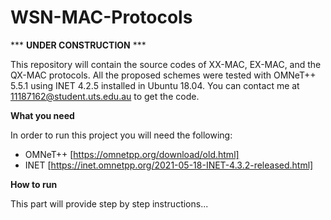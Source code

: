 # WSN-MAC-Protocols

*** **UNDER CONSTRUCTION** ***


This repository will contain the source codes of XX-MAC, EX-MAC, and the QX-MAC protocols. All the proposed schemes were tested with OMNeT++ 5.5.1 using INET 4.2.5 installed in Ubuntu 18.04. You can contact me at 11187162@student.uts.edu.au to get the code.


**What you need**

In order to run this project you will need the following:

- OMNeT++ [https://omnetpp.org/download/old.html]
- INET [https://inet.omnetpp.org/2021-05-18-INET-4.3.2-released.html]

**How to run**

This part will provide step by step instructions...



